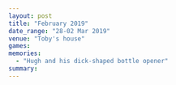 ```yaml
---
layout: post
title: "February 2019"
date_range: "28-02 Mar 2019"
venue: "Toby's house"
games:
memories:
  - "Hugh and his dick-shaped bottle opener"
summary:
---
```

